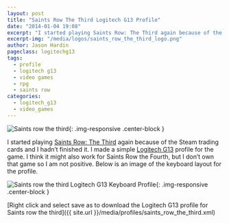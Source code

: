 ```yaml
---
layout: post
title: "Saints Row The Third Logitech G13 Profile"
date: "2014-01-04 19:08"
excerpt: "I started playing Saints Row: The Third again because of the Steam trading cards and I hadn’t finished it. I made a simple Logitech G13 profile for the game."
excerpt-img: "/media/logos/saints_row_the_third_logo.png"
author: Jason Hardin
pageclass: logitechg13
tags:
  - profile
  - logitech g13
  - video games
  - rpg
  - saints row
categories:
  - logitech_g13
  - video_games
---
```

![Saints row the third]({{site.url}}/media/logos/saints_row_the_third_logo.png){: .img-responsive  .center-block }

I started playing [Saints Row: The Third](http://www.saintsrow.com/) again because of the Steam trading cards and I hadn’t finished it. I made a simple [Logitech G13](http://gaming.logitech.com/en-us/product/g13-advanced-gameboard) profile for the game. I think it might also work for Saints Row the Fourth, but I don’t own that game so I am not positive. Below is an image of the keyboard layout for the profile.

![Saints row the third Logitech G13 Keyboard Profile]({{site.url}}/media/profiles/saints_row_the_third_keyboard_layout.png){: .img-responsive  .center-block }

[Right click and select save as to download the Logitech G13 profile for Saints row the third]({{ site.url }}/media/profiles/saints_row_the_third.xml)
